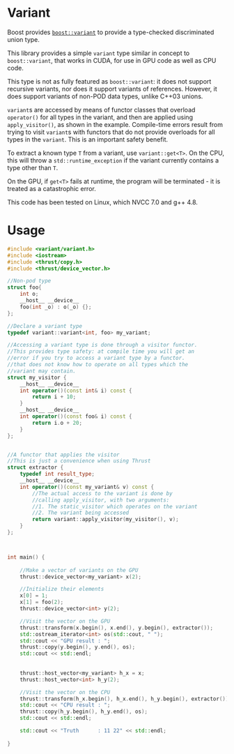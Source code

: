 Variant
===

Boost provides
[`boost::variant`](http://www.boost.org/doc/libs/1_53_0/doc/html/variant.html)
to provide a type-checked discriminated union type.

This library provides a simple `variant` type similar in concept to
`boost::variant`, that works in CUDA, for use in GPU code as well as
CPU code.

This type is not as fully featured as `boost::variant`: it does not
support recursive variants, nor does it support variants of references.
However, it does support variants of non-POD data types, unlike C++03 unions.

`variant`s are accessed by means of functor classes that
overload `operator()` for all types in the variant, and then are
applied using `apply_visitor()`, as shown in the example.  Compile-time
errors result from trying to visit `variant`s with functors
that do not provide overloads for all types in the `variant`. This is
an important safety benefit.

To extract a known type `T` from a variant, use `variant::get<T>`.
On the CPU, this will throw a `std::runtime_exception` if the variant
currently contains a type other than `T`. 

On the GPU, if `get<T>` fails at runtime, the program will be terminated -
it is treated as a catastrophic error.

This code has been tested on Linux, which NVCC 7.0 and g++ 4.8.

Usage
===
```c++
#include <variant/variant.h>
#include <iostream>
#include <thrust/copy.h>
#include <thrust/device_vector.h>

//Non-pod type
struct foo{
    int o;
    __host__ __device__
    foo(int _o) : o(_o) {};
};

//Declare a variant type
typedef variant::variant<int, foo> my_variant;

//Accessing a variant type is done through a visitor functor.
//This provides type safety: at compile time you will get an
//error if you try to access a variant type by a functor.
//that does not know how to operate on all types which the
//variant may contain.
struct my_visitor {
    __host__ __device__
    int operator()(const int& i) const {
        return i + 10;
    }
    __host__ __device__
    int operator()(const foo& i) const {
        return i.o + 20;
    }
};


//A functor that applies the visitor
//This is just a convenience when using Thrust
struct extractor {
    typedef int result_type;
    __host__ __device__
    int operator()(const my_variant& v) const {
        //The actual access to the variant is done by
        //calling apply_visitor, with two arguments:
        //1. The static_visitor which operates on the variant
        //2. The variant being accessed
        return variant::apply_visitor(my_visitor(), v);
    }
};



int main() {
    
    //Make a vector of variants on the GPU
    thrust::device_vector<my_variant> x(2);

    //Initialize their elements
    x[0] = 1;
    x[1] = foo(2);
    thrust::device_vector<int> y(2);

    //Visit the vector on the GPU
    thrust::transform(x.begin(), x.end(), y.begin(), extractor());
    std::ostream_iterator<int> os(std::cout, " ");
    std::cout << "GPU result : ";
    thrust::copy(y.begin(), y.end(), os);
    std::cout << std::endl;
   
    
    thrust::host_vector<my_variant> h_x = x;
    thrust::host_vector<int> h_y(2);

    //Visit the vector on the CPU
    thrust::transform(h_x.begin(), h_x.end(), h_y.begin(), extractor());
    std::cout << "CPU result : ";
    thrust::copy(h_y.begin(), h_y.end(), os);
    std::cout << std::endl;

    std::cout << "Truth      : 11 22" << std::endl;
    
}
```